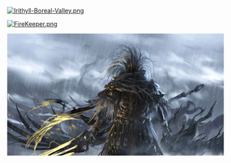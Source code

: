 <a href="Irithyll-Boreal-Valley.png"><img alt="Irithyll-Boreal-Valley.png" src="Irithyll-Boreal-Valley.png"></a>

<a href="FireKeeper.png"><img alt="FireKeeper.png" src="FireKeeper.png"></a>

<a href="wallhaven-r79ol1.jpg"><img alt="wallhaven-r79ol1.jpg" src="wallhaven-r79ol1.jpg"></a>